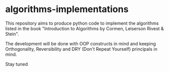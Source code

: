 # algorithms-implementations

This repository aims to produce python code to implement the algorithms listed in the book "Introduction to Algorithms by Cormen, Leiserson Rivest & Stein".

The development will be done with OOP constructs in mind and keeping Orthogonality, Reversibility and DRY (Don't Repeat Yourself) principals in mind.

Stay tuned